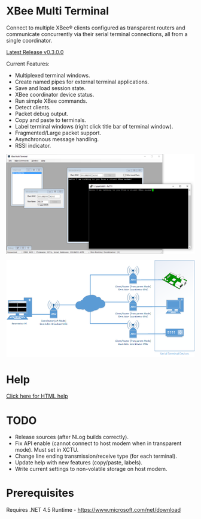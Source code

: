 # XBee Multi Terminal
Connect to multiple XBee® clients configured as transparent routers and communicate concurrently via their serial terminal connections, all from a single coordinator.

[Latest Release v0.3.0.0](https://github.com/reasyrf/XBeeMultiTerminal/blob/master/Installers/v0.3.0.1/XBMTSetupv.0.3.0.1.exe?raw=true)

Current Features:
- Multiplexed terminal windows.
- Create named pipes for external terminal applications.
- Save and load session state.
- XBee coordinator device status.
- Run simple XBee commands.
- Detect clients.
- Packet debug output.
- Copy and paste to terminals.
- Label terminal windows (right click title bar of terminal window).
- Fragmented/Large packet support.
- Asynchronous message handling.
- RSSI indicator.

![Software Screenshot](MultiTerminal.png?raw=true)

![Typical Hardware Configuration](docs/media/Hardware.png?raw=true)

# Help
[Click here for HTML help](https://reasyrf.github.io/XBeeMultiTerminal)

# TODO
- Release sources (after NLog builds correctly).
- Fix API enable (cannot connect to host modem when in transparent mode). Must set in XCTU.
- Change line ending transmission/receive type (for each terminal).
- Update help with new features (copy/paste, labels).
- Write current settings to non-volatile storage on host modem.

# Prerequisites
Requires .NET 4.5 Runtime - https://www.microsoft.com/net/download
